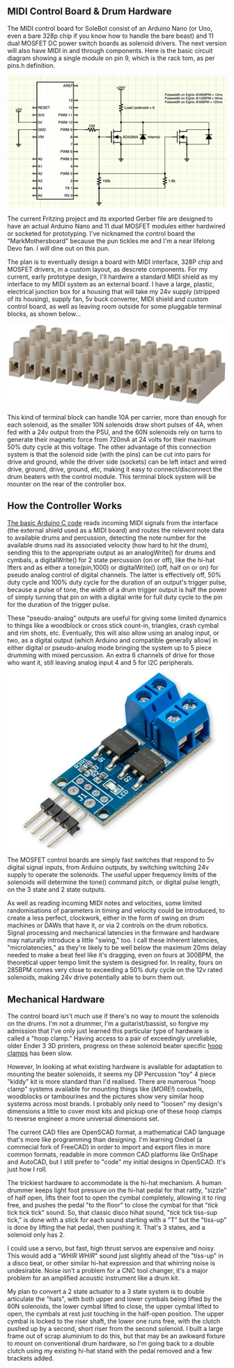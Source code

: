 ## MIDI Control Board & Drum Hardware

The MIDI control board for SoleBot consist of an Arduino Nano (or Uno, even a bare 328p chip if you know how to handle the bare beast) and 11 dual MOSFET DC power switch boards as solenoid drivers. The next version will also have MIDI in and through components. Here is the basic circuit diagram showing a single module on pin 9, which is the rack tom, as per pins.h definition.

![Control Board Circuit (only one driver circuit shown)](https://github.com/crunchysteve/SoleBot/blob/main/images/CircuitDiagram.png)

The current Fritzing project and its exported Gerber file are designed to have an actual Arduino Nano and 11 dual MOSFET modules either hardwired or socketed for prototyping. I've nicknamed the control board the "MarkMothersboard" because the pun tickles me and I'm a near lifelong Devo fan. I *will* dine out on this pun.

The plan is to eventually design a board with MIDI interface, 328P chip and MOSFET drivers, in a custom layout, as descrete components. For my current, early prototype design, I'll hardwire a standard MIDI shield as my interface to my MIDI system as an external board. I have a large, plastic, electrical junction box for a housing that will take my 24v supply (stripped of its housing), supply fan, 5v buck converter, MIDI shield and custom control board, as well as leaving room outside for some pluggable terminal blocks, as shown below...

[![Jaycar pluggable terminal block)](https://github.com/crunchysteve/SoleBot/blob/main/images/HM3202_plug-socket-12-way-screw-terminal-strip_82612.png)](https://www.jaycar.com.au/plug-socket-12-way-screw-terminal-strip/p/HM3202)

This kind of terminal block can handle 10A per carrier, more than enough for each solenoid, as the smaller 10N solenoids draw short pulses of 4A, when fed with a 24v output from the PSU, and the 60N solenoids rely on turns to generate their magnetic force from 720mA at 24 volts for their maximum 50% duty cycle at this voltage. The other advantage of this connection system is that the solenoid side (with the pins) can be cut into pairs for drive and ground, while the driver side (sockets) can be left intact and wired drive, ground, drive, ground, etc, making it easy to connect/disconnect the drum beaters with the control module. This terminal block system will be mounter on the rear of the controller box.

## How the Controller Works

[The basic Arduino C code](https://github.com/crunchysteve/SoleBot/tree/main/code/midiSolebot/) reads incoming MIDI signals from the interface (the external shield used as a MIDI board) and routes the relevent note data to available drums and percussion, detecting the note number for the available drums nad its associated velocity (how hard to hit the drum), sending this to the appropriate output as an analogWrite() for drums and cymbals, a digitalWrite() for 2 state percussion (on or off), like the hi-hat lfters and as either a tone(pin,1000) or digitalWrite() (off, half on or on) for pseudo analog control of digital channels. The latter is effectively off, 50% duty cycle and 100% duty cycle for the duration of an output's trigger pulse, because a pulse of tone, the width of a drum trigger output is half the power of simply turning that pin on with a digital write for full duty cycle to the pin for the duration of the trigger pulse.

These "pseudo-analog" outputs are useful for giving some limited dynamics to things like a woodblock or cross stick count-in, triangles, crash cymbal and rim shots, etc. Eventually, this will also allow using an analog input, or two, as a digital output (which Arduino and compatible generally allow) in either digital or pseudo-analog mode bringing the system up to 5 piece drumming with mixed percussion. An extra 6 channels of drive for those who want it, still leaving analog input 4 and 5 for I2C peripherals.

[![Driver module)](https://github.com/crunchysteve/SoleBot/blob/main/images/sny00251.jpg)](https://core-electronics.com.au/mosfet-power-switch-module.html)

The MOSFET control boards are simply fast switches that respond to 5v digital signal inputs, from Arduino outputs, by switching switching 24v supply to operate the solenoids. The useful upper frequency limits of the solenoids will determine the tone() command pitch, or digital pulse length, on the 3 state and 2 state outputs.

As well as reading incoming MIDI notes and velocities, some limited randomisations of parameters in timing and velocity could be introduced, to create a less perfect, clockwork, either in the form of swing on drum machines or DAWs that have it, or via 2 controls on the drum robotics. Signal processing and mechanical latencies in the firmware and hardware may naturally introduce a little "swing," too. I call these inherent latencies, "microlatencies," as they're likely to be well below the maximum 20ms delay needed to make a beat feel like it's dragging, even on fours at 300BPM, the theoretical upper tempo limit the system is designed for. In reality, fours on 285BPM comes very close to exceeding a 50% duty cycle on the 12v rated solenoids, making 24v drive potentially able to burn them out.

## Mechanical Hardware

The control board isn't much use if there's no way to mount the solenoids on the drums. I'm not a drummer, I'm a guitarist/bassist, so forgive my admission that I've only just learned this particular type of hardware is called a "hoop clamp." Having access to a pair of exceedingly unreliable, older Ender 3 3D printers, progress on these solenoid beater specific [hoop clamps](https://github.com/crunchysteve/SoleBot/tree/main/scadFiles) has been slow. 

However, In looking at what existing hardware is available for adaptation to mounting the beater solenoids, it seems my DP Percussion "toy" 4 piece "kiddy" kit is more standard than I'd realised. There are numerous "hoop clamp" systems available for mounting things like (*MORE!*) cowbells, woodblocks or tambourines and the pictures show very similar hoop systems across most brands. I probably only need to "loosen" my design's dimensions a little to cover most kits and pickup one of these hoop clamps to reverse engineer a more universal dimensions set.

The current CAD files are OpenSCAD format, a mathematical CAD language that's more like programming than designing. I'm learning Ondsel (a commecial fork of FreeCAD) in order to import and export files in more common formats, readable in more common CAD platforms like OnShape and AutoCAD, but I still prefer to "code" my initial designs in OpenSCAD. It's just how I roll.

The trickiest hardware to accommodate is the hi-hat mechanism. A human drummer keeps light foot pressure on the hi-hat pedal for that rattly, "sizzle" of half open, lifts their foot to open the cymbal completely, allowing it to ring free, and pushes the pedal "to the floor" to close the cymbal for that "*tick* tick tick tick" sound. So, that classic disco hihat sound, "*tick* tick tiss-sup tick," is done with a stick for each sound starting with a "T" but the "tiss-up" is done by lifting the hat pedal, then pushing it. That's 3 states, and a solenoid only has 2.

I could use a servo, but fast, high thrust servos are expensive and noisy. This would add a "*WHIR WHIR*" sound just slightly ahead of the "tiss-up" in a disco beat, or other similar hi-hat expression and that whirring noise is undesirable. Noise isn't a problem for a CNC tool changer, it's a major problem for an amplified acoustic instrument like a drum kit.

My plan to convert a 2 state actuator to a 3 state system is to double articulate the "hats", with both upper and lower cymbals being lifted by the 60N solenoids, the lower cymbal lifted to close, the upper cymbal lifted to open, the cymbals at rest just touching in the half-open position. The upper cymbal is locked to the riser shaft, the lower one runs free, with the clutch pushed up by a second, short riser from the second solenoid. I built a large frame out of scrap aluminium to do this, but that may be an awkward fixture to mount on conventional drum hardware, so I'm going back to a double clutch using my existing hi-hat stand with the pedal removed and a few brackets added.